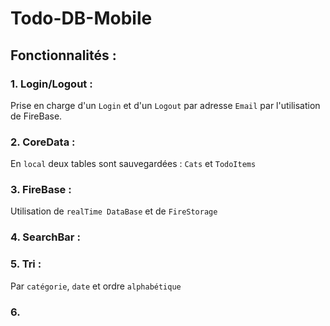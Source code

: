 # Todo-DB-Mobile

## Fonctionnalités :

### 1. Login/Logout :
  Prise en charge d'un `Login` et d'un `Logout` par adresse `Email` par l'utilisation de FireBase.
### 2. CoreData :
  En `local` deux tables sont sauvegardées : `Cats` et `TodoItems`
### 3. FireBase :
  Utilisation de `realTime DataBase` et de `FireStorage`
### 4. SearchBar :

### 5. Tri :
  Par `catégorie`, `date` et ordre `alphabétique`
### 6.
